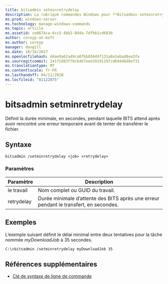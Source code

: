```yaml
---
title: bitsadmin setminretrydelay
description: La rubrique commandes Windows pour **Bitsadmin setminretrydelay**, qui définit la durée minimale, en secondes, pendant laquelle bits attend après avoir rencontré une erreur temporaire avant de tenter de transférer le fichier.
ms.prod: windows-server
ms.technology: manage-windows-commands
ms.topic: article
ms.assetid: ce8674ca-6cc5-4bb2-8dda-7dfbb1cd6830
author: coreyp-at-msft
ms.author: coreyp
manager: dongill
ms.date: 10/16/2017
ms.openlocfilehash: ddae9a62a49ca07bb03649f131a0a1ebad8ee3fe
ms.sourcegitcommit: 141f2d83f70cb467eee59191197cdb9446d8ef31
ms.translationtype: MT
ms.contentlocale: fr-FR
ms.lasthandoff: 04/11/2020
ms.locfileid: "81122875"
---
```

# <a name="bitsadmin-setminretrydelay"></a>bitsadmin setminretrydelay

Définit la durée minimale, en secondes, pendant laquelle BITS attend après avoir rencontré une erreur temporaire avant de tenter de transférer le fichier.

## <a name="syntax"></a>Syntaxe

```
bitsadmin /setminretrydelay <job> <retrydelay>
```

### <a name="parameters"></a>Paramètres

| Paramètre | Description |
| --------- | ----------- |
| le travail | Nom complet ou GUID du travail. |
| retrydelay | Durée minimale d’attente des BITS après une erreur pendant le transfert, en secondes. |

## <a name="examples"></a>Exemples

L’exemple suivant définit le délai minimal entre deux tentatives pour la tâche nommée *myDownloadJob* à 35 secondes.

```
C:\>bitsadmin /setminretrydelay myDownloadJob 35
```

## <a name="additional-references"></a>Références supplémentaires

- [Clé de syntaxe de ligne de commande](command-line-syntax-key.md)